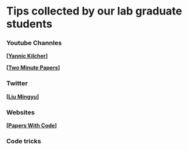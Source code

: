 # Tips collected by our lab graduate students


### Youtube Channles 
**[[Yannic Kilcher](https://www.youtube.com/c/YannicKilcher/)]**

**[[Two Minute Papers](https://www.youtube.com/user/keeroyz)]**

### Twitter
**[[Liu Mingyu](https://twitter.com/liu_mingyu)]**

### Websites
**[[Papers With Code](https://paperswithcode.com/)]**


### Code tricks
